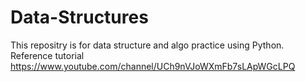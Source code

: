 # Data-Structures
This repositry is for data structure and algo practice using Python. Reference tutorial https://www.youtube.com/channel/UCh9nVJoWXmFb7sLApWGcLPQ
